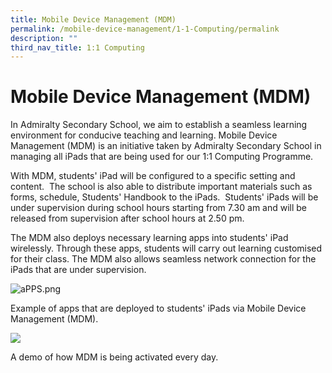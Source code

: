 ```yaml
---
title: Mobile Device Management (MDM)
permalink: /mobile-device-management/1-1-Computing/permalink
description: ""
third_nav_title: 1:1 Computing
---
```


Mobile Device Management (MDM)
==============================

In Admiralty Secondary School, we aim to establish a seamless learning environment for conducive teaching and learning. Mobile Device Management (MDM) is an initiative taken by Admiralty Secondary School in managing all iPads that are being used for our 1:1 Computing Programme.

  

With MDM, students' iPad will be configured to a specific setting and content.  The school is also able to distribute important materials such as forms, schedule, Students' Handbook to the iPads.  Students' iPads will be under supervision during school hours starting from 7.30 am and will be released from supervision after school hours at 2.50 pm.

  

The MDM also deploys necessary learning apps into students' iPad wirelessly. Through these apps, students will carry out learning customised for their class. The MDM also allows seamless network connection for the iPads that are under supervision.

  

![aPPS.png](https://admiraltysec.moe.edu.sg/qql/slot/u752/Learning%20with%20Technology/1:1%20Computing/aPPS.png)

Example of apps that are deployed to students' iPads via Mobile Device Management (MDM).

  

![](https://admiraltysec.moe.edu.sg/pix/spacer.gif)

A demo of how MDM is being activated every day.